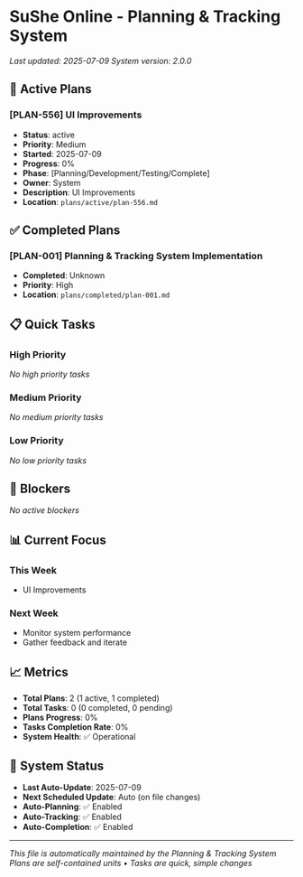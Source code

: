 # SuShe Online - Planning & Tracking System

_Last updated: 2025-07-09_
_System version: 2.0.0_

## 🎯 Active Plans

### [PLAN-556] UI Improvements

- **Status**: active
- **Priority**: Medium
- **Started**: 2025-07-09
- **Progress**: 0%
- **Phase**: [Planning/Development/Testing/Complete]
- **Owner**: System
- **Description**: UI Improvements
- **Location**: `plans/active/plan-556.md`

## ✅ Completed Plans

### [PLAN-001] Planning & Tracking System Implementation

- **Completed**: Unknown
- **Priority**: High
- **Location**: `plans/completed/plan-001.md`

## 📋 Quick Tasks

### High Priority

_No high priority tasks_

### Medium Priority

_No medium priority tasks_

### Low Priority

_No low priority tasks_

## 🚧 Blockers

_No active blockers_

## 📊 Current Focus

### This Week

- UI Improvements

### Next Week

- Monitor system performance
- Gather feedback and iterate

## 📈 Metrics

- **Total Plans**: 2 (1 active, 1 completed)
- **Total Tasks**: 0 (0 completed, 0 pending)
- **Plans Progress**: 0%
- **Tasks Completion Rate**: 0%
- **System Health**: ✅ Operational

## 🔄 System Status

- **Last Auto-Update**: 2025-07-09
- **Next Scheduled Update**: Auto (on file changes)
- **Auto-Planning**: ✅ Enabled
- **Auto-Tracking**: ✅ Enabled
- **Auto-Completion**: ✅ Enabled

---

_This file is automatically maintained by the Planning & Tracking System_
_Plans are self-contained units • Tasks are quick, simple changes_
